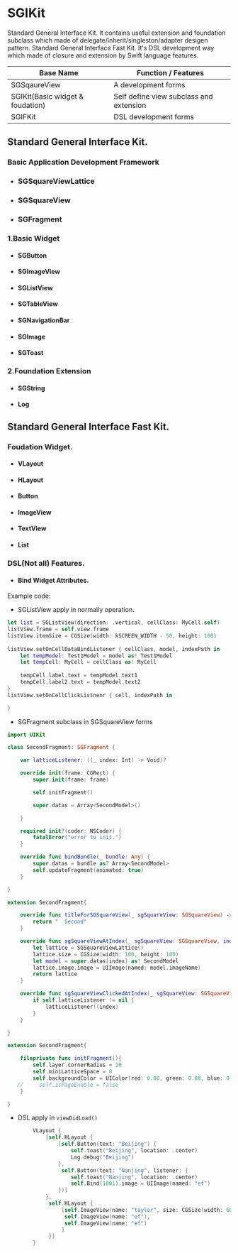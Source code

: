 # SGIKit
Standard General Interface Kit. It contains useful extension and foundation subclass which made of delegate/inherit/singleston/adapter desigen pattern.
Standard General Interface Fast Kit. It's DSL development way which made of closure and extension by Swift language features.


|Base Name| Function / Features|
|-|-|
|SGSqaureView| A development forms|
|SGIKit(Basic widget & foudation)| Self define view subclass and extension|
|SGIFKit| DSL development forms|

## Standard General Interface Kit.

### Basic Application Development Framework

- ### SGSquareViewLattice

- ### SGSquareView

- ### SGFragment

### 1.Basic Widget

- #### SGButton

- #### SGImageView

- #### SGListView

- #### SGTableView

- #### SGNavigationBar

- #### SGImage

- #### SGToast

### 2.Foundation Extension

- #### SGString

- #### Log

## Standard General Interface Fast Kit.

### Foudation Widget.

- #### VLayout

- #### HLayout

- #### Button

- #### ImageView

- #### TextView

- #### List

### DSL(Not all) Features.

- #### Bind Widget Attributes.


Example code:

- SGListView apply in normally operation.
```swift
let list = SGListView(direction: .vertical, cellClass: MyCell.self)
listView.frame = self.view.frame
listView.itemSize = CGSize(width: kSCREEN_WIDTH - 50, height: 100)
        
listView.setOnCellDataBindListener { cellClass, model, indexPath in
    let tempModel: Test1Model = model as! Test1Model
    let tempCell: MyCell = cellClass as! MyCell
            
    tempCell.label.text = tempModel.text1
    tempCell.label2.text = tempModel.text2
}
listView.setOnCellClickListnenr { cell, indexPath in

}

```

- SGFragment subclass in SGSquareView forms

```swift
import UIKit

class SecondFragment: SGFragment {

    var latticeListener: ((_ index: Int) -> Void)?

    override init(frame: CGRect) {
        super.init(frame: frame)

        self.initFragment()

        super.datas = Array<SecondModel>()

    }

    required init?(coder: NSCoder) {
        fatalError("error to init.")
    }

    override func bindBundle(_ bundle: Any) {
        super.datas = bundle as? Array<SecondModel>
        self.updateFragment(animated: true)
    }

}

extension SecondFragment{

    override func titleForSGSquareView(_ sgSquareView: SGSquareView) -> String {
        return "  Second"
    }

    override func sgSquareViewAtIndex(_ sgSquareView: SGSquareView, index: Int) -> SGSquareViewLattice {
        let lattice = SGSquareViewLattice()
        lattice.size = CGSize(width: 100, height: 100)
        let model = super.datas[index] as! SecondModel
        lattice.image.image = UIImage(named: model.imageName)
        return lattice
    }

    override func sgSquareViewClickedAtIndex(_ sgSquareView: SGSquareView, index: Int) {
        if self.latticeListener != nil {
            latticeListener!(index)
        }
    }

}

extension SecondFragment{

    fileprivate func initFragment(){
        self.layer.cornerRadius = 10
        self.miniLatticeSpace = 0
        self.backgroundColor = UIColor(red: 0.88, green: 0.88, blue: 0.98, alpha: 1)
   //     self.isPageEnable = false
    }

}
```
 

- DSL apply in `viewDidLoad()`
```swift
        VLayout {
            [self.HLayout {
                [self.Button(text: "Beijing") {
                    self.toast("Beijing", location: .center)
                    Log.debug("Beijing")
                },
                 self.Button(text: "Nanjing", listener: {
                    self.toast("Nanjing", location: .center)
                    self.Bind(1001).image = UIImage(named: "ef")
                })]
            },
             self.HLayout {
                 [self.ImageView(name: "taylor", size: CGSize(width: 66, height: 66), bind: 1001),
                  self.ImageView(name: "ef"),
                  self.ImageView(name: "ef")
                 ]
             }]
        }
```
